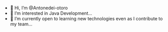 - 👋 Hi, I’m @Antonedei-otoro
- 👀 I’m interested in Java Development...
- 🌱 I’m currently open to learning new technologies even as I contribute to my team...

<!---
Antonedei-otoro/Antonedei-otoro is a ✨ special ✨ repository because its `README.md` (this file) appears on your GitHub profile.
You can click the Preview link to take a look at your changes.
--->
